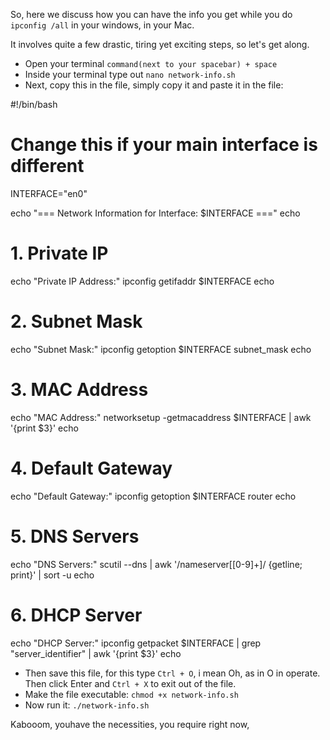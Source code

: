 
So, here we discuss how you can have the info you get while you do `ipconfig /all` in your windows, in your Mac.

It involves quite a few drastic, tiring yet exciting steps, so let's get along.

- Open your terminal `command(next to your spacebar) + space`
- Inside your terminal type out `nano network-info.sh`
- Next, copy this in the file, simply copy it and paste it in the file:
  

#!/bin/bash

# Change this if your main interface is different
INTERFACE="en0"

echo "=== Network Information for Interface: $INTERFACE ==="
echo

# 1. Private IP
echo "Private IP Address:"
ipconfig getifaddr $INTERFACE
echo

# 2. Subnet Mask
echo "Subnet Mask:"
ipconfig getoption $INTERFACE subnet_mask
echo

# 3. MAC Address
echo "MAC Address:"
networksetup -getmacaddress $INTERFACE | awk '{print $3}'
echo

# 4. Default Gateway
echo "Default Gateway:"
ipconfig getoption $INTERFACE router
echo

# 5. DNS Servers
echo "DNS Servers:"
scutil --dns | awk '/nameserver\[[0-9]+\]/ {getline; print}' | sort -u
echo

# 6. DHCP Server
echo "DHCP Server:"
ipconfig getpacket $INTERFACE | grep "server_identifier" | awk '{print $3}'
echo

- Then save this file, for this type `Ctrl + O`, i mean Oh, as in O in operate. Then click Enter and `Ctrl + X` to exit out of the file.
- Make the file executable: `chmod +x network-info.sh`
- Now run it: `./network-info.sh`

Kabooom, youhave the necessities, you require right now,



